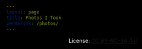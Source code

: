 ```yaml
---
layout: page
title: Photos I Took
permalink: /photos/
---
```

<script src="/assets/images.js"></script>

<style>
    /* dark theme baby */
    body {
        background: rgba(0,0,0,0) !important;
    }
    html {
        background: #000;
    }
    h1, h2, h3 {
        color: #FFF !important;
    }
    a {
        white-space: nowrap !important;
    }
    .wrapper-footer {
        background: #222 !important;
    }

    /* filter */
    #filter {
        background-image: url(/images/grain.png);
        background-size: 400px 400px;
        height: 0%;
        height: calc(100% - 111px);
        margin-top: 111px;
        width: 100%;
        position: absolute;
        top: 0;
        left: 0;
        opacity: 1;
        filter: contrast(1.5);
        mix-blend-mode: overlay !important;
    }
    @media screen#filter {
    mix-blend-mode: normal !important;
    }
    /* styling photo list */
    #photo-list {
        margin-top: -30px;
    }
    .photo-children {
        max-width: 444px;
        margin: auto;
        margin-top: 50px;
        margin-bottom: 50px;
    }
    .photo-children>p{
        margin: 0;
        text-align: center;
        color: #aaa;
        font-size: 80%;
    }
    .photo-des{
        opacity: 0.999;
    }
    .photo-date{
        font-size: 50%;
        opacity: 0.5;
        margin-top: 2px;
    }
</style>

<div id="filter"></div>
<p id="hero-title" style="color: #fff;text-align: center;">License: <a href="https://creativecommons.org/licenses/by-nc-sa/4.0/" target="_blank">CC BY-NC-SA 4.0</a></p>
<div id="photo-list"></div>

<script>
    // utility
    function timeDifference(previous, current = Date.now()) {
        var msPerMinute = 60 * 1000;
        var msPerHour = msPerMinute * 60;
        var msPerDay = msPerHour * 24;
        var msPerMonth = msPerDay * 30;
        var msPerYear = msPerDay * 365;
        var elapsed = current - previous;
        if (elapsed <= 0) {
            return "not long ago";
        } else if (elapsed < msPerMinute) {
            return Math.round(elapsed/1000) + ' second'+((Math.round(elapsed/1000)>1)?'s':'')+' ago';   
        } else if (elapsed < msPerHour) {
            return Math.round(elapsed/msPerMinute) + ' minute'+((Math.round(elapsed/msPerMinute)>1)?'s':'')+' ago';   
        } else if (elapsed < msPerDay ) {
            return Math.round(elapsed/msPerHour) + ' hour'+((Math.round(elapsed/msPerHour)>1)?'s':'')+' ago';   
        } else if (elapsed < msPerMonth) {
            return Math.round(elapsed/msPerDay) + ' day'+((Math.round(elapsed/msPerDay)>1)?'s':'')+' ago';   
        } else if (elapsed < msPerYear) {
            return Math.round(elapsed/msPerMonth) + ' month'+((Math.round(elapsed/msPerMonth)>1)?'s':'')+' ago';   
        } else {
            return Math.round(elapsed/msPerYear) + ' year'+((Math.round(elapsed/msPerYear)>1)?'s':'')+' ago';   
        }
    }
    // search by index
    function searchByIndex(listName = "imageList", targetIndex, removeFound = false) {
        for (let i = 0; i < window[listName].length; i++) { 
            if (window[listName][i].index == targetIndex) {
                var foundItem = window[listName][i];
                if (removeFound) {
                    window[listName].splice(i, 1);
                }
                return foundItem;
            }
        }
        return false;
    }
    // search by parent
    function searchByParent(listName = "hiddenList", targetParent) {
        var listOfFound = [];
        for (let i = 0; i < window[listName].length; i++) { 
            if (window[listName][i].parent == targetParent) {
                listOfFound.push(window[listName][i]);
            }
        }
        if (listOfFound.length > 0) {
            return listOfFound;
        } else {
            return false;
        }
    }

    // parse image list
    var loadCount = 0;
    var imageListUsed = [];
    function loadImageList(targetIndex, trueIndex = false, listName = "imageList") {
        loadCount++;

        // doc scroll position
        var currentPos = document.documentElement.scrollTop;

        // remove step loader
        while (document.getElementsByClassName("lazy-load-toggle").length > 0) {
            document.getElementsByClassName("lazy-load-toggle")[0].remove();
        }

        // load images
        var count = 0;
        var prevDes = "";
        do {
            count++;
            if (targetIndex) {
                if (trueIndex) {
                    var item = window[listName][targetIndex];
                    window[listName].splice(targetIndex, 1);
                } else {
                    var item = searchByIndex(listName, targetIndex, removeFound = true);
                }
                count = window.loadLimit;
                loadCount = 0;
            } else {
                var item = window[listName].shift();
            }
            // backup
            imageListUsed.push(item);

            // build date field
            // get parent date if hidden
            if (item.skip && !item.date && item.parent > 0) {
                var parent = searchByIndex("imageList", item.parent, removeFound = false);
                if (!parent) {
                    parent = searchByIndex("imageListUsed", item.parent, removeFound = false);
                }
                if (parent) {
                    item.date = parent.date;
                }
            }
            // form base
            if (item.date) {
                var dateHtml = timeDifference(Date.parse(item.date));
            } else {
                var dateHtml = `date unknown`;
            }
            // add special tag for hidden
            if (item.skip && !urlParm.get('loadCollection')) {
                dateHtml = "🌟 Hidden Item - " + dateHtml;
            }
            // finalise date
            dateHtml = `<p class="photo-date" photoTimestamp="`+item.date+`">` + dateHtml + ` <span class="click-to-share" photoId="`+item.index+`" style="cursor: pointer; padding-left: 3px;"> 🔗 </span></p>`

            // build reference field
            if (item.ref) {
                var refHtml = " <a href='"+item.ref+"' target='_blank'>view more</a>";
            } else if (item.skip && item.parent >= 0 && !urlParm.get('loadCollection')) {
                var collectionLink = "/photos?loadCollection=" + item.parent;
                if (item.subs && item.subs.split("|").length > 1) {
                    collectionLink = collectionLink + "&subEntries=" + item.subs;
                }
                var refHtml = " <a href='"+collectionLink+"'>view related</a>";
            } else {
                var refHtml = "";
            }

            // build discriptions
            if (!urlParm.get('loadCollection') || refHtml || (!item.skip && !item.parent) || prevDes != item.des) {
                var desHtml = `<p class="photo-des">`+item.des+refHtml+`</p>`;
                prevDes = item.des;
            } else {
                var desHtml = "";
            }

            // append base
            if (!item.url.match(/^https:\/\//g)) {
                item.url = storageBase + item.url;
            }

            var child = `
                <div class="photo-children">
                    <img class="photo-image" src="`+item.url+`"/>
                    `+desHtml+`
                    `+dateHtml+`
                </div>
            `;
            document.getElementById("photo-list").insertAdjacentHTML('beforeend', child);
        } while (count < window.loadLimit && window[listName].length > 0);

        // share buttons
        Array.prototype.forEach.call(document.getElementsByClassName("click-to-share"), function(element) {
            element.replaceWith(element.cloneNode(true));
        });
        Array.prototype.forEach.call(document.getElementsByClassName("click-to-share"), function(element) {
            element.addEventListener("click", function(){
                var link = window.location.protocol + "//" + window.location.host + "/photos/?loadSingle=" + element.getAttribute("photoId");
                if (item.skip) {
                    link = link + "&hidden=yes";
                }
                console.log(link);
                navigator.clipboard.writeText(link).then(function(){
                    alert("link copied");
                });
            });
        });

        // append bottom links
        if (window[listName].length > 0) {
            // append load more
            document.getElementById("photo-list").insertAdjacentHTML('beforeend', `<div class="lazy-load-toggle" style="text-align:center; font-size: 130%;"><a class="no-underline" id="lazy-load-more">Load More</a></div>`);
            document.getElementById("lazy-load-more").addEventListener("click", function(){
                window.loadLimit = 5;
                loadImageList();
            });

            // append "load all" after the 1st try
            if (loadCount > 1) {
                document.getElementById("photo-list").insertAdjacentHTML('beforeend', `<div class="lazy-load-toggle" style="text-align:center;"><a class="no-underline" id="lazy-load-all" style="filter: saturate(0); font-size: 80%; margin-top: 10px;">Load All (`+window[listName].length+`)</a></div>`);
                document.getElementById("lazy-load-all").addEventListener("click", function(){
                    loadAll();
                });
            }
            
        } else {
            // fuck you adobe portfolio
            document.getElementById("photo-list").insertAdjacentHTML('beforeend', `<div id="the-end" style="text-align:center; font-size: 130%;"><a class="no-underline" href="/photos?loadRandom=yes" style="filter: saturate(0);">The End</a></div>`);
        }

        // repos
        document.documentElement.scrollTop = currentPos;
    }


    // load all easter egg
    // loadAll
    function loadAll(hidden = false) {
        if (toRemove = document.getElementsByClassName("random-toggle")[0]) {
            toRemove.remove();
        }
        var loadTarget = "imageList";
        if (hidden) {
            loadTarget = "hiddenList";
        }
        window.loadLimit = window[loadTarget].length;
        loadImageList(false, false, loadTarget);
    }
    // type "all" -> load all
    window.addEventListener('keypress', (function() {
        var strToType = 'all',
            strTyped = '';
        return function(event) {
            var character = String.fromCharCode(event.which);
            strTyped += character;
            if (strToType.indexOf(strTyped) === -1) strTyped = '';
            else if (strTyped === strToType) {
                strTyped = '';
                loadAll();
            }
        };
    }()));
    // the dark side
    window.addEventListener('keypress', (function() {
        var strToType = 'iknowwhatiamdoing',
            strTyped = '';
        return function(event) {
            var character = String.fromCharCode(event.which);
            strTyped += character;
            if (strToType.indexOf(strTyped) === -1) strTyped = '';
            else if (strTyped === strToType) {
                strTyped = '';
                loadAll(true);
            }
        };
    }()));

    // fix noir incompa
    document.getElementById("filter").style.setProperty('mix-blend-mode', 'overlay', 'important');

    function loadMaster() {
        // handle url param
        const urlParm = new URLSearchParams(window.location.search);

        // default flag
        var defaultLoad = true

        // load specific
        if (loadIndex = urlParm.get('loadSingle')) {
            var targetList = "imageList";
            if (urlParm.get('hidden') == "yes") {
                targetList = "hiddenList";
            }
            if (loadIndex <= window[targetList].length) {
                loadImageList(loadIndex, false, targetList);
                document.getElementsByClassName("lazy-load-toggle")[0].insertAdjacentHTML("beforebegin", `
                        <div class="random-toggle" style="text-align:center; font-size: 130%;"><a class="no-underline" id="new-random">I'm Feeling Lucky</a></div>
                    `);
                document.getElementById("new-random").addEventListener("click", function(){
                    getRandom(true);
                });
                document.getElementById('lazy-load-more').innerText = "View Latest";
                document.getElementById('lazy-load-more').style.fontSize = "80%";
                document.getElementById('lazy-load-more').style.filter = "saturate(0)";
                defaultLoad = false;
            }
        }

        // load collection by parent index
        function getCollction(collectionIndex, subCollectionIndexs = []) {
            var collection = [];

            // get parent
            var parent = searchByIndex("imageList", collectionIndex, removeFound = false);
            if (parent) {
                collection.push(parent);
            }

            // get children
            if (subCollectionIndexs.length > 0 && collectionIndex == 0) {
                subCollectionIndexs.forEach(function(index){
                    var children = searchByIndex("hiddenList", index, removeFound = true);
                    if (children) {
                        collection.push(children);
                    }
                });
            } else {
                var childrens = searchByParent("hiddenList", collectionIndex);
                if (childrens.length > 0) {
                    collection = collection.concat(childrens);
                }
            }

            // return
            return collection;
        }
        var collectionList = [];
        if (collectionIndex = urlParm.get('loadCollection')) {
            if (collectionIndex <= imageList.length && collectionIndex >= 0) {
                if (collectionIndex == 0 && urlParm.get('subEntries')) {
                    var subEntries = urlParm.get('subEntries').split("|");
                    collectionList = getCollction(collectionIndex, subEntries);
                } else {
                    collectionList = getCollction(collectionIndex);
                }

                // draw the list
                window.loadLimit = collectionList.length;
                loadImageList(targetIndex = false, trueIndex = false, listName = "collectionList");

                // prevent default
                defaultLoad = false;
            }
        }

        // load random one
        var hitNormal = 0;
        function getRandom(manual = false) {
            // remove current
            if (toRemove = document.getElementsByClassName("photo-children")[0]) {
                toRemove.remove();
            }

            // get random
            var targetList = "imageList";
            if (manual) {
                // probs
                var probNormal = 85;
                var probHidden = 15;

                // rand and min hit
                var loadTypeRand = Math.random() * (probNormal + probHidden - 1) + 1;
                hitNormal++;
                if (loadTypeRand > probNormal || hitNormal >= (probNormal / probHidden) * 2) {
                    targetList = "hiddenList";
                    hitNormal = 0;
                }
            }
            var loadTargetIndex = Math.random() * (window[targetList].length - 0) + 0;
            loadTargetIndex = Math.floor(loadTargetIndex);
            loadImageList(loadTargetIndex, true, targetList);

            // locate
            if (manual) {
                document.getElementsByClassName("photo-image")[0].addEventListener("load", function(){
                    document.getElementsByClassName("photo-children")[0].scrollIntoView(); 
                    window.scrollBy(0, -20);
                });
            }
             
            // add more random link
            if (toRemove = document.getElementsByClassName("random-toggle")[0]) {
                toRemove.remove();
            }
            if (imageList.length > 10) {
                document.getElementsByClassName("lazy-load-toggle")[0].insertAdjacentHTML("beforebegin", `
                    <div class="random-toggle" style="text-align:center; font-size: 130%;"><a class="no-underline" id="new-random">I'm Feeling Lucky</a></div>
                `);
                document.getElementById("new-random").addEventListener("click", function(){
                    getRandom(true);
                });
            }

            // adjust lazy load
            document.getElementById('lazy-load-more').innerText = "View Latest";
            document.getElementById('lazy-load-more').style.fontSize = "80%";
            document.getElementById('lazy-load-more').style.filter = "saturate(0)";
            document.getElementById('lazy-load-more').addEventListener("click", function(){
                if (toRemove = document.getElementsByClassName("random-toggle")[0]) {
                    toRemove.remove();
                }
            });
        }
        if (urlParm.get('loadRandom') == "yes") {
            // do random
            getRandom();

            // adjust hero
            document.getElementById("hero-title").insertAdjacentHTML("afterend", `<p style="color: #fff;text-align: center;">Here is a random one:</p>`);

            // disable default
            defaultLoad = false;
        }

        // customise load limit
        if (cusLoadLimit = urlParm.get('loadLimit')) {
            if (cusLoadLimit > imageList.length || cusLoadLimit == 0) {
                window.loadLimit = imageList.length;
            } else {
                window.loadLimit = cusLoadLimit;
            }
        }

        // display external pic
        if (extImgSrc = urlParm.get('loadExt')) {
            defaultLoad = false;
            document.getElementsByTagName("h1")[0].remove();
            document.getElementById("hero-title").remove();
            var child = `
                <div class="photo-children">
                    <img src="`+extImgSrc+`"/>
                    <p class="photo-date">(external image)</p>
                    <p class="photo-des"><a id="go-back">Close</a></p>
                </div>
            `;
            document.getElementById("photo-list").insertAdjacentHTML('beforeend', child);
            document.getElementById("go-back").addEventListener("click", function(){
                window.close();
            });
        }

        // alter avatar logic when it is not default or random
        if (!defaultLoad && urlParm.get('loadRandom') != "yes") {
            document.getElementsByClassName("site-avatar")[0].setAttribute("href", "/photos?loadRandom=yes");
        }

        // global default
        if (!imageList) {
            document.getElementById("photo-list").innerHTML = `<p style="color: #fff;text-align: center;">Something is not right, please refresh the page.</p>`
        } else if (defaultLoad) {
            // load first 10
            window.loadLimit = 5; // default
            loadImageList(false, false, "imageList");
        }
    }

    // check storage base and render
    var storageBase = "https://storage.beriru.wiki";
    var storageBackup = "https://raw.githubusercontent.com/5cf2a7d4bf6e4cdb64b37b7a03b9f2f7/storage/master";
    fetch(storageBase).then(function(response) {
        if (respond.text() != "of course it bloody works\n") {
          storageBase = storageBackup;
        }
        console.log("Using: " + storageBase);
        loadMaster();
    });
</script>